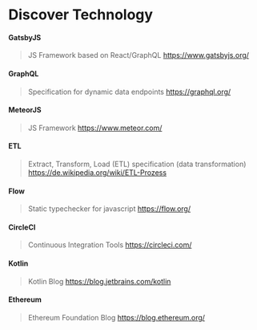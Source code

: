 # Discover Technology

#### GatsbyJS
> JS Framework based on React/GraphQL
> https://www.gatsbyjs.org/

#### GraphQL
> Specification for dynamic data endpoints
> https://graphql.org/

#### MeteorJS
> JS Framework
> https://www.meteor.com/

#### ETL
> Extract, Transform, Load (ETL) specification (data transformation)
> https://de.wikipedia.org/wiki/ETL-Prozess

#### Flow
> Static typechecker for javascript
> https://flow.org/

#### CircleCI
> Continuous Integration Tools
> https://circleci.com/

#### Kotlin
> Kotlin Blog
> https://blog.jetbrains.com/kotlin

#### Ethereum
> Ethereum Foundation Blog
> https://blog.ethereum.org/
